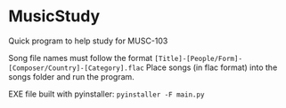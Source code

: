 # MusicStudy
Quick program to help study for MUSC-103

Song file names must follow the format `[Title]-[People/Form]-[Composer/Country]-[Category].flac`
Place songs (in flac format) into the songs folder and run the program.

EXE file built with pyinstaller: `pyinstaller -F main.py`
